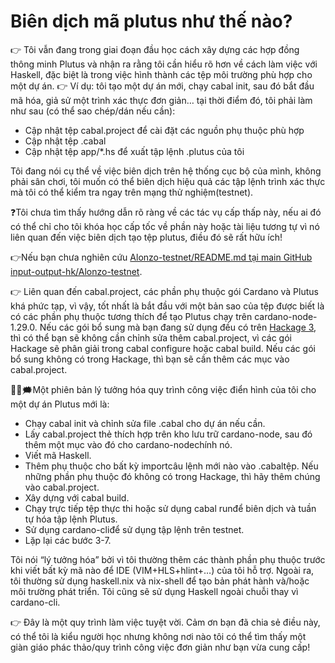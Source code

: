 Biên dịch mã plutus như thế nào?
=================================

👉 Tôi vẫn đang trong giai đoạn đầu học cách xây dựng các hợp đồng thông minh Plutus và nhận ra rằng tôi cần hiểu rõ hơn về cách làm việc với Haskell, đặc biệt là trong việc hình thành các tệp môi trường phù hợp cho một dự án. 
👉 Ví dụ: tôi tạo một dự án mới, chạy cabal init, sau đó bắt đầu mã hóa, giả sử một trình xác thực đơn giản… tại thời điểm đó, tôi phải làm như sau (có thể sao chép/dán nếu cần):

 - Cập nhật tệp cabal.project để  cài đặt các nguồn phụ thuộc phù hợp
 - Cập nhật tệp .cabal
 - Cập nhật tệp app/*.hs để xuất tập lệnh .plutus của tôi

Tôi đang nói cụ thể về việc biên dịch trên hệ thống cục bộ của mình, không phải sân chơi, tôi muốn có thể biên dịch hiệu quả các tập lệnh trình xác thực mà tôi có thể kiểm tra ngay trên mạng thử nghiệm(testnet).

❓Tôi chưa tìm thấy hướng dẫn rõ ràng về các tác vụ cấp thấp này, nếu ai đó có thể chỉ cho tôi khóa học cấp tốc về phần này hoặc tài liệu tương tự vì nó liên quan đến việc biên dịch tạo tệp plutus, điều đó sẽ rất hữu ích!


👉Nếu bạn chưa nghiên cứu [Alonzo-testnet/README.md tại main GitHub input-output-hk/Alonzo-testnet](https://github.com/input-output-hk/Alonzo-testnet/blob/main/README.md).

👉 Liên quan đến cabal.project, các phần phụ thuộc gói Cardano và Plutus khá phức tạp, vì vậy, tốt nhất là bắt đầu với một bản sao của tệp được biết là có các phần phụ thuộc tương thích để tạo Plutus chạy trên cardano-node-1.29.0. Nếu các gói bổ sung mà bạn đang sử dụng đều có trên [Hackage 3](https://hackage.haskell.org/), thì có thể bạn sẽ không cần chỉnh sửa thêm cabal.project, vì các gói Hackage sẽ phân giải trong cabal configure hoặc cabal build. Nếu các gói bổ sung không có trong Hackage, thì bạn sẽ cần thêm các mục vào cabal.project.

🧑‍💻🗯Một phiên bản lý tưởng hóa quy trình công việc điển hình của tôi cho một dự án Plutus mới là:

- Chạy cabal init và chỉnh sửa file .cabal  cho dự án nếu cần.
- Lấy cabal.project thẻ thích hợp trên kho lưu trữ cardano-node, sau đó thêm một mục vào đó cho cardano-nodechính nó.
- Viết mã Haskell.
- Thêm phụ thuộc cho bất kỳ importcâu lệnh mới nào vào .cabaltệp. Nếu những phần phụ thuộc đó không có trong Hackage, thì hãy thêm chúng vào cabal.project.
- Xây dựng với cabal build.
- Chạy trực tiếp tệp thực thi hoặc sử dụng cabal runđể biên dịch và tuần tự hóa tập lệnh Plutus.
- Sử dụng cardano-cliđể sử dụng tập lệnh trên testnet.
- Lặp lại các bước 3-7.

Tôi nói “lý tưởng hóa” bởi vì tôi thường thêm các thành phần phụ thuộc trước khi viết bất kỳ mã nào để IDE (VIM+HLS+hlint+…) của tôi hỗ trợ. Ngoài ra, tôi thường sử dụng haskell.nix và nix-shell để tạo bản phát hành và/hoặc môi trường phát triển. Tôi cũng sẽ sử dụng Haskell ngoài chuỗi thay vì cardano-cli.

👉 Đây là một quy trình làm việc tuyệt vời. Cảm ơn bạn đã chia sẻ điều này, có thể tôi là kiểu người học nhưng không nơi nào tôi có thể tìm thấy một giàn giáo phác thảo/quy trình công việc đơn giản như bạn vừa cung cấp!



